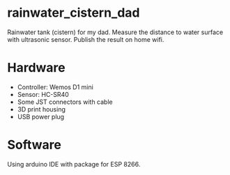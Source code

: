 # rainwater_cistern_dad
Rainwater tank (cistern) for my dad.
Measure the distance to water surface with ultrasonic sensor. Publish the result on home wifi.

# Hardware
- Controller: Wemos D1 mini
- Sensor: HC-SR40
- Some JST connectors with cable
- 3D print housing
- USB power plug

# Software
Using arduino IDE with package for ESP 8266.
